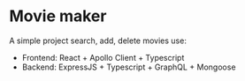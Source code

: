 # Movie maker 
A simple project search, add, delete movies use:
- Frontend: React + Apollo Client + Typescript
- Backend: ExpressJS + Typescript + GraphQL + Mongoose
